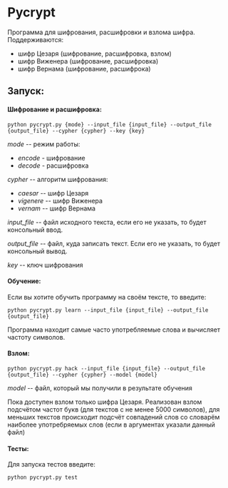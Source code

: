 # Pycrypt

Программа для шифрования, расшифровки и взлома шифра. 
Поддерживаются: 
- шифр Цезаря (шифрование, расшифровка, взлом)
- шифр Виженера (шифрование, расшифровка)
- шифр Вернама (шифрование, расшифрока)

## Запуск:
#### Шифрование и расшифровка:
```
python pycrypt.py {mode} --input_file {input_file} --output_file {output_file} --cypher {cypher} --key {key}
```

_mode_ -- режим работы:
- _encode_ - шифрование
- _decode_ - расшифровка

_cypher_  -- алгоритм шифрования:
- _caesar_ -- шифр Цезаря
- _vigenere_ -- шифр Виженера
- _vernam_ -- шифр Вернама

_input_file_ -- файл исходного текста, если его не указать, то будет консольный ввод.

_output_file_ -- файл, куда записать текст. Если его не указать, то будет консольный вывод. 

_key_ -- ключ шифрования

#### Обучение:

Если вы хотите обучить программу на своём тексте, то введите:
```
python pycrypt.py learn --input_file {input_file} --output_file {output_file}
```

Программа находит самые часто употребляемые слова и вычисляет частоту символов.

#### Взлом:
```
python pycrypt.py hack --input_file {input_file} --output_file {output_file} --cypher {cypher} --model {model}
```
_model_ -- файл, который мы получили в результате обучения

Пока доступен взлом только шифра Цезаря. Реализован взлом подсчётом частот букв (для текстов с не менее 5000 символов), 
для меньших текстов происходит подсчёт совпадений слов со словарём наиболее употребряемых слов (если в аргументах указали данный файл)

#### Тесты:
Для запуска тестов введите:
```
python pycrypt.py test
```
